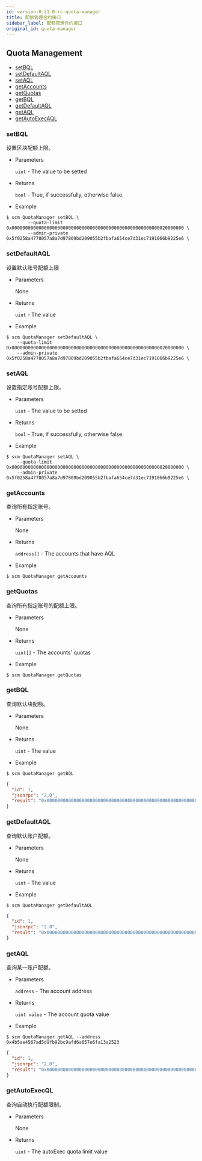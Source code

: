 ```yaml
---
id: version-0.21.0-rc-quota-manager
title: 配额管理合约接口
sidebar_label: 配额管理合约接口
original_id: quota-manager
---
```


<h2 class="hover-list">Quota Management</h2>

- [setBQL](#setBQL)
- [setDefaultAQL](#setDefaultAQL)
- [setAQL](#setAQL)
- [getAccounts](#getAccounts)
- [getQuotas](#getQuotas)
- [getBQL](#getBQL)
- [getDefaultAQL](#getDefaultAQL)
- [getAQL](#getAQL)
- [getAutoExecAQL](#getAQL)

### setBQL

设置区块配额上限。

- Parameters

  `uint` - The value to be setted

- Returns

  `bool` - True, if successfully, otherwise false.

- Example

```shell
$ scm QuotaManager setBQL \
        --quota-limit 0x0000000000000000000000000000000000000000000000000000000020000000 \
        --admin-private 0x5f0258a4778057a8a7d97809bd209055b2fbafa654ce7d31ec7191066b9225e6 \
```

### setDefaultAQL

设置默认账号配额上限

- Parameters

  None

- Returns

  `uint` - The value

- Example

```shell
$ scm QuotaManager setDefaultAQL \
    --quota-limit 0x0000000000000000000000000000000000000000000000000000000020000000 \
    --admin-private 0x5f0258a4778057a8a7d97809bd209055b2fbafa654ce7d31ec7191066b9225e6 \
```

### setAQL

设置指定账号配额上限。

- Parameters

  `uint` - The value to be setted

- Returns

  `bool` - True, if successfully, otherwise false.

- Example

```shell
$ scm QuotaManager setAQL \
    --quota-limit 0x0000000000000000000000000000000000000000000000000000000020000000 \
    --admin-private 0x5f0258a4778057a8a7d97809bd209055b2fbafa654ce7d31ec7191066b9225e6 \
```

### getAccounts

查询所有指定账号。

- Parameters

  None

- Returns

  `address[]` - The accounts that have AQL

- Example

```shell
$ scm QuotaManager getAccounts
```

### getQuotas

查询所有指定账号的配额上限。

- Parameters

  None

- Returns

  `uint[]` - The accounts' quotas

- Example

```shell
$ scm QuotaManager getQuotas
```

### getBQL

查询默认块配额。

- Parameters

  None

- Returns

  `uint` - The value

- Example

```shell
$ scm QuotaManager getBQL
```

```json
{
  "id": 1,
  "jsonrpc": "2.0",
  "result": "0x0000000000000000000000000000000000000000000000000000000040000000"
}
```

### getDefaultAQL

查询默认账户配额。

- Parameters

  None

- Returns

  `uint` - The value

- Example

```shell
$ scm QuotaManager getDefaultAQL
```

```json
{
  "id": 1,
  "jsonrpc": "2.0",
  "result": "0x0000000000000000000000000000000000000000000000000000000010000000"
}
```

### getAQL

查询某一账户配额。

- Parameters

  `address` - The account address

- Returns

  `uint value` - The account quota value

- Example

```shell
$ scm QuotaManager getAQL --address 0x4b5ae4567ad5d9fb92bc9afd6a657e6fa13a2523
```

```json
{
  "id": 1,
  "jsonrpc": "2.0",
  "result": "0x0000000000000000000000000000000000000000000000000000000040000000"
}
```

### getAutoExecQL

查询自动执行配额限制。

- Parameters

  None

- Returns

  `uint` - The autoExec quota limit value
